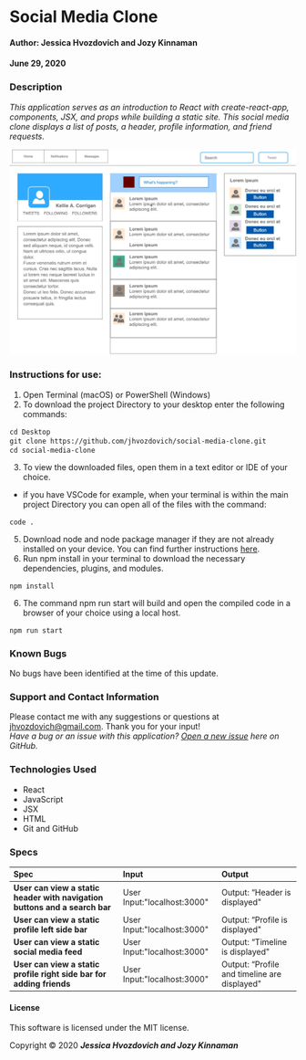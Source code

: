 # **Social Media Clone**

#### Author: **Jessica Hvozdovich and Jozy Kinnaman**
#### June 29, 2020

### Description

_This application serves as an introduction to React with create-react-app, components, JSX, and props while building a static site. This social media clone displays a list of posts, a header, profile information, and friend requests._

![Wireframe](img/custom-diagram.jpg)

### Instructions for use:

1. Open Terminal (macOS) or PowerShell (Windows)
2. To download the project Directory to your desktop enter the following commands:
```
cd Desktop
git clone https://github.com/jhvozdovich/social-media-clone.git
cd social-media-clone
```
3. To view the downloaded files, open them in a text editor or IDE of your choice.
* if you have VSCode for example, when your terminal is within the main project Directory you can open all of the files with the command:
```
code .
```
5. Download node and node package manager if they are not already installed on your device. You can find further instructions [here](https://www.learnhowtoprogram.com/intermediate-javascript/getting-started-with-javascript-8d3b52cf-3755-481d-80c5-46f1d3a8ffeb/installing-node-js-14f2721a-61e0-44b3-af1f-73f17348c8f4).
5. Run npm install in your terminal to download the necessary dependencies, plugins, and modules.
```
npm install
```
6. The command npm run start will build and open the compiled code in a browser of your choice using a local host.
```
npm run start
```

### Known Bugs

No bugs have been identified at the time of this update.

### Support and Contact Information

Please contact me with any suggestions or questions at jhvozdovich@gmail.com. Thank you for your input!  
_Have a bug or an issue with this application? [Open a new issue](https://github.com/jhvozdovich/social-media-clone/issues) here on GitHub._

### Technologies Used

* React
* JavaScript
* JSX
* HTML
* Git and GitHub

### Specs
| Spec | Input | Output |
| :------------- | :------------- | :------------- |
| **User can view a static header with navigation buttons and a search bar** | User Input:"localhost:3000" | Output: “Header is displayed" |
| **User can view a static profile left side bar** | User Input:"localhost:3000" | Output: “Profile is displayed" |
| **User can view a static social media feed** | User Input:"localhost:3000" | Output: “Timeline is displayed" |
| **User can view a static profile right side bar for adding friends** | User Input:"localhost:3000" | Output: “Profile and timeline are displayed" |

#### License

This software is licensed under the MIT license.

Copyright © 2020 **_Jessica Hvozdovich and Jozy Kinnaman_**

